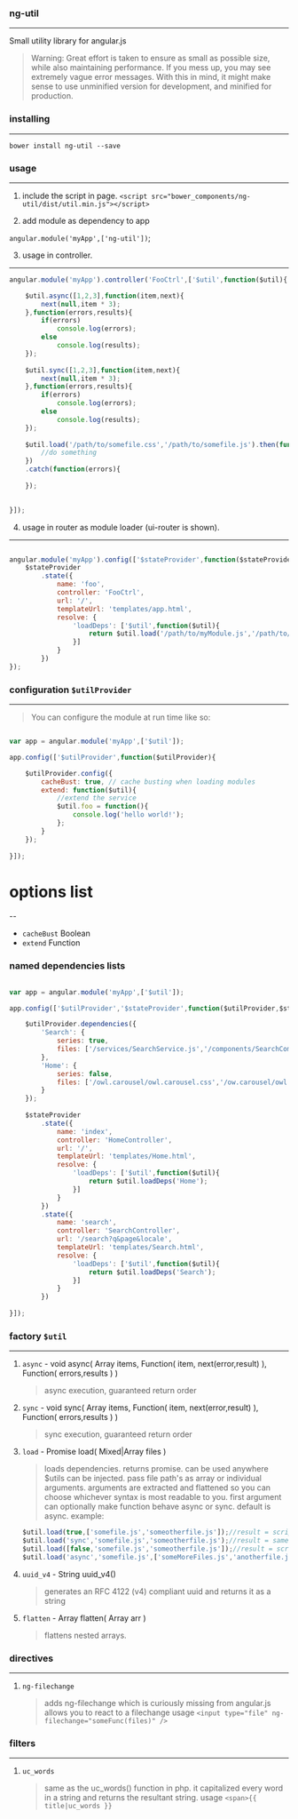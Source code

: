### ng-util
------
Small utility library for angular.js

> Warning: Great effort is taken to ensure as small as possible size, while also maintaining performance. 
> If you mess up, you may see extremely vague error messages. With this in mind, it might make sense to use 
> unminified version for development, and minified for production.

### installing
------
`bower install ng-util --save`

### usage
------
1. include the script in page.
`<script src="bower_components/ng-util/dist/util.min.js"></script>`

2. add module as dependency to app

`angular.module('myApp',['ng-util'])`;

3. usage in controller.
------
```js
angular.module('myApp').controller('FooCtrl',['$util',function($util){

	$util.async([1,2,3],function(item,next){
		next(null,item * 3);
	},function(errors,results){
		if(errors) 
			console.log(errors);
		else
			console.log(results);
	});
	
	$util.sync([1,2,3],function(item,next){
		next(null,item * 3);
	},function(errors,results){
		if(errors) 
			console.log(errors);
		else
			console.log(results);
	});
	
	$util.load('/path/to/somefile.css','/path/to/somefile.js').then(function(){
		//do something
	})
	.catch(function(errors){
	
	});
	

}]);

```

4. usage in router as module loader (ui-router is shown).
------
```js

angular.module('myApp').config(['$stateProvider',function($stateProvider){
	$stateProvider
		.state({
			name: 'foo',
			controller: 'FooCtrl',
			url: '/',
			templateUrl: 'templates/app.html',
			resolve: {
				'loadDeps': ['$util',function($util){
					return $util.load('/path/to/myModule.js','/path/to/myModule.css'); //simply return the promise.
				}]
			}
		})
});

```

### configuration `$utilProvider`
------
> You can configure the module at run time like so:

```js

var app = angular.module('myApp',['$util']);

app.config(['$utilProvider',function($utilProvider){

	$utilProvider.config({
		cacheBust: true, // cache busting when loading modules
		extend: function($util){
			//extend the service
			$util.foo = function(){
				console.log('hello world!');
			};
		}
	});
	
}]);

```

# options list
--
- `cacheBust` Boolean
- `extend` Function


### named dependencies lists

```js

var app = angular.module('myApp',['$util']);

app.config(['$utilProvider','$stateProvider',function($utilProvider,$stateProvider){

	$utilProvider.dependencies({
		'Search': {
			series: true,
			files: ['/services/SearchService.js','/components/SearchComponent.js','/controllers/SearchController.js']
		},
		'Home': {
			series: false,
			files: ['/owl.carousel/owl.carousel.css','/ow.carousel/owl.carousel.min.js','/angular-owl-carousel2/angular-owl-carousel2.js','/controllers/HomeController.js']
		}
	});
	
	$stateProvider
		.state({
			name: 'index',
			controller: 'HomeController',
			url: '/',
			templateUrl: 'templates/Home.html',
			resolve: {
				'loadDeps': ['$util',function($util){
					return $util.loadDeps('Home');
				}]
			}
		})
		.state({
			name: 'search',
			controller: 'SearchController',
			url: '/search?q&page&locale',
			templateUrl: 'templates/Search.html',
			resolve: {
				'loadDeps': ['$util',function($util){
					return $util.loadDeps('Search');
				}]
			}
		})
	
}]);

```


### factory `$util`
------
1. `async` - void async( Array items, Function( item, next(error,result) ), Function( errors,results ) ) 
	> async execution, guaranteed return order

2. `sync` - void sync( Array items, Function( item, next(error,result) ), Function( errors,results ) )
	> sync execution, guaranteed return order
	
3. `load` - Promise load( Mixed|Array files )
	> loads dependencies. returns promise. can be used anywhere $utils can be injected. pass file path's as array or individual arguments.
	> arguments are extracted and flattened so you can choose whichever syntax is most readable to you. 
	> first argument can optionally make function behave async or sync. default is async. example:
	
	```js
	$util.load(true,['somefile.js','someotherfile.js']);//result = scripts loaded synchronously, one at a time.
	$util.load('sync','somefile.js','someotherfile.js');//result = same as above.
	$util.load([false,'somefile.js','someotherfile.js']);//result = scripts loaded async, which is default.
	$util.load('async','somefile.js',['someMoreFiles.js','anotherfile.js']); //result = same as above.
	```
	
4. `uuid_v4` - String uuid_v4()
	> generates an RFC 4122 (v4) compliant uuid and returns it as a string
	
5. `flatten` - Array flatten( Array arr )
	> flattens nested arrays.

	
### directives
------

1. `ng-filechange` 
	> adds ng-filechange which is curiously missing from angular.js allows you to react to a filechange 
	> usage `<input type="file" ng-filechange="someFunc(files)" />`
	
### filters
------

1. `uc_words` 
	> same as the uc_words() function in php. it capitalized every word in a string and returns the resultant string.
	> usage `<span>{{ title|uc_words }}`
